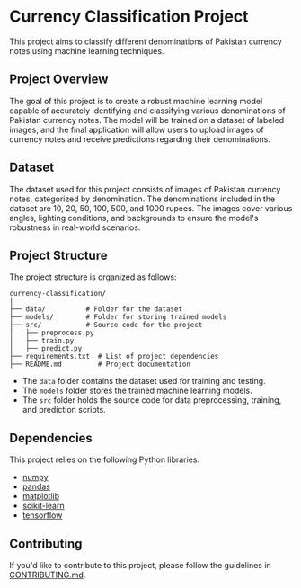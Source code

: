 # Currency Classification Project

This project aims to classify different denominations of Pakistan currency notes using machine learning techniques.

## Project Overview

The goal of this project is to create a robust machine learning model capable of accurately identifying and classifying various denominations of Pakistan currency notes. The model will be trained on a dataset of labeled images, and the final application will allow users to upload images of currency notes and receive predictions regarding their denominations.

## Dataset

The dataset used for this project consists of images of Pakistan currency notes, categorized by denomination. The denominations included in the dataset are 10, 20, 50, 100, 500, and 1000 rupees. The images cover various angles, lighting conditions, and backgrounds to ensure the model's robustness in real-world scenarios.

## Project Structure

The project structure is organized as follows:

```
currency-classification/
│
├── data/          # Folder for the dataset
├── models/        # Folder for storing trained models
├── src/           # Source code for the project
│   ├── preprocess.py
│   ├── train.py
│   ├── predict.py
├── requirements.txt  # List of project dependencies
├── README.md         # Project documentation
```

- The `data` folder contains the dataset used for training and testing.
- The `models` folder stores the trained machine learning models.
- The `src` folder holds the source code for data preprocessing, training, and prediction scripts.



## Dependencies

This project relies on the following Python libraries:

- [numpy](https://numpy.org/)
- [pandas](https://pandas.pydata.org/)
- [matplotlib](https://matplotlib.org/)
- [scikit-learn](https://scikit-learn.org/)
- [tensorflow](https://www.tensorflow.org/)


## Contributing

If you'd like to contribute to this project, please follow the guidelines in [CONTRIBUTING.md](CONTRIBUTING.md).

